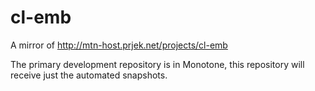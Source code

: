 cl-emb
======

A mirror of http://mtn-host.prjek.net/projects/cl-emb

The primary development repository is in Monotone, this repository will receive just the automated snapshots.
